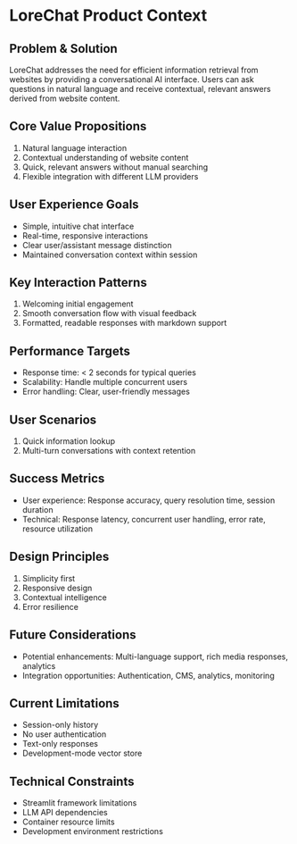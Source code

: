 # LoreChat Product Context

## Problem & Solution
LoreChat addresses the need for efficient information retrieval from websites by providing a conversational AI interface. Users can ask questions in natural language and receive contextual, relevant answers derived from website content.

## Core Value Propositions
1. Natural language interaction
2. Contextual understanding of website content
3. Quick, relevant answers without manual searching
4. Flexible integration with different LLM providers

## User Experience Goals
- Simple, intuitive chat interface
- Real-time, responsive interactions
- Clear user/assistant message distinction
- Maintained conversation context within session

## Key Interaction Patterns
1. Welcoming initial engagement
2. Smooth conversation flow with visual feedback
3. Formatted, readable responses with markdown support

## Performance Targets
- Response time: < 2 seconds for typical queries
- Scalability: Handle multiple concurrent users
- Error handling: Clear, user-friendly messages

## User Scenarios
1. Quick information lookup
2. Multi-turn conversations with context retention

## Success Metrics
- User experience: Response accuracy, query resolution time, session duration
- Technical: Response latency, concurrent user handling, error rate, resource utilization

## Design Principles
1. Simplicity first
2. Responsive design
3. Contextual intelligence
4. Error resilience

## Future Considerations
- Potential enhancements: Multi-language support, rich media responses, analytics
- Integration opportunities: Authentication, CMS, analytics, monitoring

## Current Limitations
- Session-only history
- No user authentication
- Text-only responses
- Development-mode vector store

## Technical Constraints
- Streamlit framework limitations
- LLM API dependencies
- Container resource limits
- Development environment restrictions
